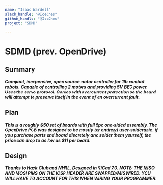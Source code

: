 ```yaml
---
name: "Isaac Wardell"
slack_handle: "@IceChes"
github_handle: "@IceChes"
project: "SDMD"

---
```


# SDMD (prev. OpenDrive)
## Summary
##### Compact, inexpensive, open source motor controller for 1lb combat robots. Capable of controlling 2 motors and providing 5V BEC power. Uses the servo protocol. Comes with overcurrent protection so the board will attempt to preserve itself in the event of an overcurrent fault.

## Plan
##### This is a roughly $50 set of boards with full 5pc one-sided assembly. The OpenDrive PCB was designed to be mostly (or entirely) user-solderable. If you purchase parts and board discretely and solder them yourself, the price can drop to as low as $11 per board.

## Design
##### Thanks to Hack Club and NHRL. Designed in KiCad 7.0. NOTE: THE MISO AND MOSI PINS ON THE ICSP HEADER ARE SWAPPED/MISWIRED. YOU WILL HAVE TO ACCOUNT FOR THIS WHEN WIRING YOUR PROGRAMMER.
